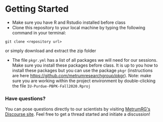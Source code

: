 # Getting Started

- Make sure you have R and Rstudio installed before class
- Clone this repository to your local machine by typing the following command in your terminal:
```
git clone <repository url>
```
or simply download and extract the zip folder

- The file `pkgr.yml` has a list of all packages we will need for our sessions. Make sure you install these packages before class. It is up to you how to install these packages but you can use the package `pkgr` (instructions are here https://github.com/metrumresearchgroup/pkgr). Note: make sure you are working within the project environment by double-clicking the file `IU-Purdue-PBPK-Fall2020.Rproj` 


### Have questions?

You can pose questions directly to our scientists by visiting [MetrumRG's Discourse site](https://www.metrumrg.community/).  Feel free to get a thread started and initiate a discussion!
